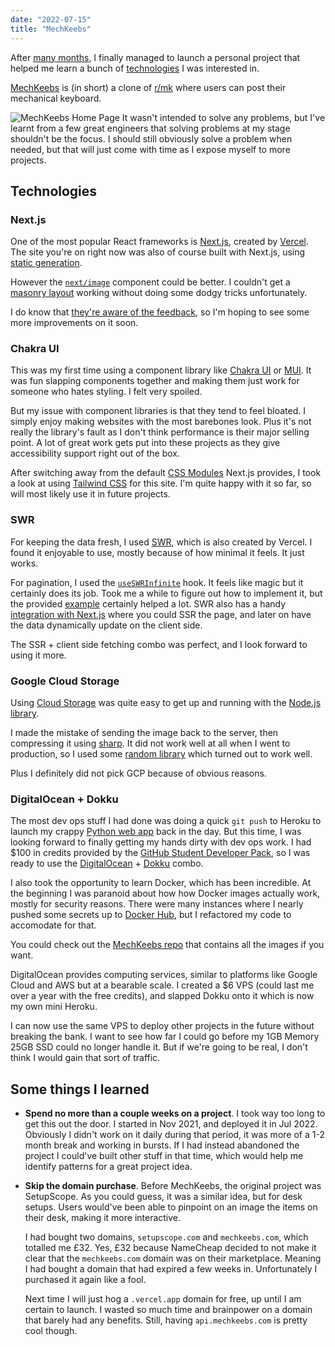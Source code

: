 ```yaml
---
date: "2022-07-15"
title: "MechKeebs"
---
```


After [many months](https://github.com/pzrsa/mechkeebs/graphs/code-frequency), I finally managed to launch a personal project that helped me learn a bunch of [technologies](https://github.com/pzrsa/mechkeebs#technologies) I was interested in.

[MechKeebs](https://mechkeebs.com/) is (in short) a clone of [r/mk](https://www.reddit.com/r/MechanicalKeyboards) where users can post their mechanical keyboard.

![MechKeebs Home Page](/images/articles/mechkeebs/index.png)
It wasn't intended to solve any problems, but I've learnt from a few great engineers that solving problems at my stage shouldn't be the focus. I should still obviously solve a problem when needed, but that will just come with time as I expose myself to more projects.

## Technologies

### Next.js

One of the most popular React frameworks is [Next.js](https://nextjs.org/), created by [Vercel](https://vercel.com).
The site you're on right now was also of course built with Next.js, using [static generation](https://nextjs.org/docs/basic-features/pages#static-generation-recommended).

However the [`next/image`](https://nextjs.org/docs/basic-features/image-optimization) component could be better. I couldn't get a [masonry layout](https://developer.mozilla.org/en-US/docs/Web/CSS/CSS_Grid_Layout/Masonry_Layout) working without doing some dodgy tricks unfortunately.

I do know that [they're aware of the feedback](https://twitter.com/leeerob/status/1545480513846185984?s=20&t=Sz5ATLanuOhtZKm9I1JGVQ), so I'm hoping to see some more improvements on it soon.

### Chakra UI

This was my first time using a component library like [Chakra UI](https://chakra-ui.com/) or [MUI](https://mui.com/).
It was fun slapping components together and making them just work for someone who hates styling. I felt very spoiled.

But my issue with component libraries is that they tend to feel bloated. I simply enjoy making websites with the most barebones look.
Plus it's not really the library's fault as I don't think performance is their major selling point. A lot of great work gets put into these projects as they give accessibility support right out of the box.

After switching away from the default [CSS Modules](https://github.com/css-modules/css-modules) Next.js provides, I took a look at using [Tailwind CSS](https://tailwindcss.com/) for this site. I'm quite happy with it so far, so will most likely use it in future projects.

### SWR

For keeping the data fresh, I used [SWR](https://swr.vercel.app/), which is also created by Vercel.
I found it enjoyable to use, mostly because of how minimal it feels. It just works.

For pagination, I used the [`useSWRInfinite`](https://swr.vercel.app/docs/pagination#useswrinfinite) hook. It feels like magic but it certainly does its job. Took me a while to figure out how to implement it, but the provided [example](https://swr.vercel.app/examples/ssr) certainly helped a lot.
SWR also has a handy [integration with Next.js](https://swr.vercel.app/docs/with-nextjs#pre-rendering-with-default-data) where you could SSR the page, and later on have the data dynamically update on the client side.

The SSR + client side fetching combo was perfect, and I look forward to using it more.

### Google Cloud Storage

Using [Cloud Storage](https://cloud.google.com/storage) was quite easy to get up and running with the [Node.js library](https://github.com/googleapis/nodejs-storage).

I made the mistake of sending the image back to the server, then compressing it using [sharp](https://github.com/lovell/sharp). It did not work well at all when I went to production, so I used some [random library](https://www.npmjs.com/package/browser-image-compression) which turned out to work well.

Plus I definitely did not pick GCP because of obvious reasons.

### DigitalOcean + Dokku

The most dev ops stuff I had done was doing a quick `git push` to Heroku to launch my crappy [Python web app](https://github.com/pzrsa/flaskify) back in the day.
But this time, I was looking forward to finally getting my hands dirty with dev ops work. I had $100 in credits provided by the [GitHub Student Developer Pack](https://education.github.com/pack), so I was ready to use the [DigitalOcean](https://www.digitalocean.com/) + [Dokku](https://dokku.com/) combo.

I also took the opportunity to learn Docker, which has been incredible. At the beginning I was paranoid about how how Docker images actually work, mostly for security reasons. There were many instances where I nearly pushed some secrets up to [Docker Hub](https://hub.docker.com/), but I refactored my code to accomodate for that.

You could check out the [MechKeebs repo](https://hub.docker.com/r/pzrsa/mechkeebs) that contains all the images if you want.

DigitalOcean provides computing services, similar to platforms like Google Cloud and AWS but at a bearable scale. I created a $6 VPS (could last me over a year with the free credits), and slapped Dokku onto it which is now my own mini Heroku.

I can now use the same VPS to deploy other projects in the future without breaking the bank. I want to see how far I could go before my 1GB Memory 25GB SSD could no longer handle it. But if we're going to be real, I don't think I would gain that sort of traffic.

## Some things I learned

- **Spend no more than a couple weeks on a project**.
  I took way too long to get this out the door. I started in Nov 2021, and deployed it in Jul 2022. Obviously I didn't work on it daily during that period, it was more of a 1-2 month break and working in bursts. If I had instead abandoned the project I could've built other stuff in that time, which would help me identify patterns for a great project idea.

- **Skip the domain purchase**.
  Before MechKeebs, the original project was SetupScope. As you could guess, it was a similar idea, but for desk setups. Users would've been able to pinpoint on an image the items on their desk, making it more interactive.

  I had bought two domains, `setupscope.com` and `mechkeebs.com`, which totalled me £32. Yes, £32 because NameCheap decided to not make it clear that the `mechkeebs.com` domain was on their marketplace. Meaning I had bought a domain that had expired a few weeks in. Unfortunately I purchased it again like a fool.

  Next time I will just hog a `.vercel.app` domain for free, up until I am certain to launch. I wasted so much time and brainpower on a domain that barely had any benefits. Still, having `api.mechkeebs.com` is pretty cool though.

